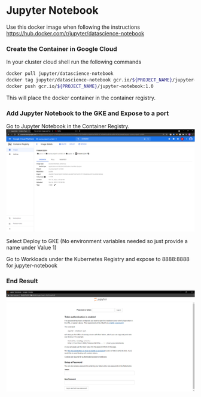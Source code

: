 # Jupyter Notebook

Use this docker image when following the instructions<br>
https://hub.docker.com/r/jupyter/datascience-notebook

### Create the Container in Google Cloud
In your cluster cloud shell run the following commands
```bash
docker pull jupyter/datascience-notebook
docker tag jupyter/datascience-notebook gcr.io/${PROJECT_NAME}/jupyter-notebook:1.0
docker push gcr.io/${PROJECT_NAME}/jupyter-notebook:1.0
```
This will place the docker container in the container registry.

### Add Jupyter Notebook to the GKE and Expose to a port
Go to Jupyter Notebook in the Container Registry. <br> 
![Alt text](https://github.com/atr34/CS1660_project1/blob/main/Images/JupyterNotebookContainer.png)
<p>Select Deploy to GKE (No environment variables needed so just provide a name under Value 1) </p>
Go to Workloads under the Kubernetes Registry and expose to 8888:8888 for jupyter-notebook

### End Result
![Alt text](https://github.com/atr34/CS1660_project1/blob/main/Images/JupyterNotebookImage.png)
